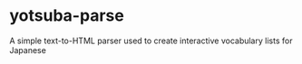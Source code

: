 yotsuba-parse
=============

A simple text-to-HTML parser used to create interactive vocabulary lists for Japanese
